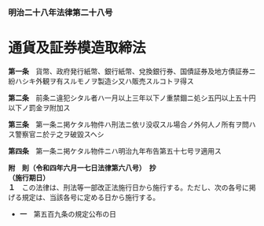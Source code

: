 ### 明治二十八年法律第二十八号  
# 通貨及証券模造取締法  
  
**第一条**　貨幣、政府発行紙幣、銀行紙幣、兌換銀行券、国債証券及地方債証券ニ紛ハシキ外観ヲ有スルモノヲ製造シ又ハ販売スルコトヲ得ス  
  
**第二条**　前条ニ違犯シタル者ハ一月以上三年以下ノ重禁錮ニ処シ五円以上五十円以下ノ罰金ヲ附加ス  
  
**第三条**　第一条ニ掲ケタル物件ハ刑法ニ依リ没収スル場合ノ外何人ノ所有ヲ問ハス警察官ニ於テ之ヲ破毀スヘシ  
  
**第四条**　第一条ニ掲ケタル物件ニハ明治九年布告第五十七号ヲ適用ス  
  
**附　則（令和四年六月一七日法律第六八号）　抄**  
**（施行期日）**  
**１**　この法律は、刑法等一部改正法施行日から施行する。ただし、次の各号に掲げる規定は、当該各号に定める日から施行する。  
* **一**　第五百九条の規定公布の日  
  
